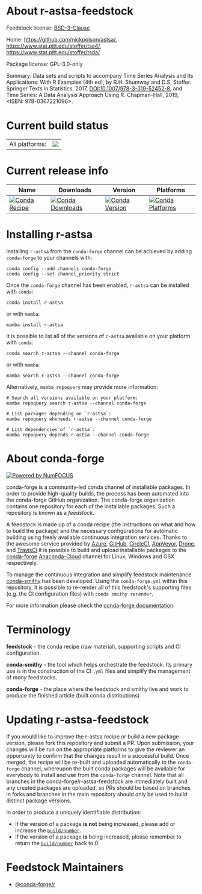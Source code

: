 About r-astsa-feedstock
=======================

Feedstock license: [BSD-3-Clause](https://github.com/conda-forge/r-astsa-feedstock/blob/main/LICENSE.txt)

Home: https://github.com/nickpoison/astsa/, https://www.stat.pitt.edu/stoffer/tsa4/, https://www.stat.pitt.edu/stoffer/tsda/

Package license: GPL-3.0-only

Summary: Data sets and scripts to accompany Time Series Analysis and Its Applications: With R Examples (4th ed), by R.H. Shumway and D.S. Stoffer. Springer Texts in Statistics, 2017, <DOI:10.1007/978-3-319-52452-8>, and Time Series:  A Data Analysis Approach Using R. Chapman-Hall, 2019, <ISBN: 978-0367221096>.

Current build status
====================


<table><tr><td>All platforms:</td>
    <td>
      <a href="https://dev.azure.com/conda-forge/feedstock-builds/_build/latest?definitionId=12760&branchName=main">
        <img src="https://dev.azure.com/conda-forge/feedstock-builds/_apis/build/status/r-astsa-feedstock?branchName=main">
      </a>
    </td>
  </tr>
</table>

Current release info
====================

| Name | Downloads | Version | Platforms |
| --- | --- | --- | --- |
| [![Conda Recipe](https://img.shields.io/badge/recipe-r--astsa-green.svg)](https://anaconda.org/conda-forge/r-astsa) | [![Conda Downloads](https://img.shields.io/conda/dn/conda-forge/r-astsa.svg)](https://anaconda.org/conda-forge/r-astsa) | [![Conda Version](https://img.shields.io/conda/vn/conda-forge/r-astsa.svg)](https://anaconda.org/conda-forge/r-astsa) | [![Conda Platforms](https://img.shields.io/conda/pn/conda-forge/r-astsa.svg)](https://anaconda.org/conda-forge/r-astsa) |

Installing r-astsa
==================

Installing `r-astsa` from the `conda-forge` channel can be achieved by adding `conda-forge` to your channels with:

```
conda config --add channels conda-forge
conda config --set channel_priority strict
```

Once the `conda-forge` channel has been enabled, `r-astsa` can be installed with `conda`:

```
conda install r-astsa
```

or with `mamba`:

```
mamba install r-astsa
```

It is possible to list all of the versions of `r-astsa` available on your platform with `conda`:

```
conda search r-astsa --channel conda-forge
```

or with `mamba`:

```
mamba search r-astsa --channel conda-forge
```

Alternatively, `mamba repoquery` may provide more information:

```
# Search all versions available on your platform:
mamba repoquery search r-astsa --channel conda-forge

# List packages depending on `r-astsa`:
mamba repoquery whoneeds r-astsa --channel conda-forge

# List dependencies of `r-astsa`:
mamba repoquery depends r-astsa --channel conda-forge
```


About conda-forge
=================

[![Powered by
NumFOCUS](https://img.shields.io/badge/powered%20by-NumFOCUS-orange.svg?style=flat&colorA=E1523D&colorB=007D8A)](https://numfocus.org)

conda-forge is a community-led conda channel of installable packages.
In order to provide high-quality builds, the process has been automated into the
conda-forge GitHub organization. The conda-forge organization contains one repository
for each of the installable packages. Such a repository is known as a *feedstock*.

A feedstock is made up of a conda recipe (the instructions on what and how to build
the package) and the necessary configurations for automatic building using freely
available continuous integration services. Thanks to the awesome service provided by
[Azure](https://azure.microsoft.com/en-us/services/devops/), [GitHub](https://github.com/),
[CircleCI](https://circleci.com/), [AppVeyor](https://www.appveyor.com/),
[Drone](https://cloud.drone.io/welcome), and [TravisCI](https://travis-ci.com/)
it is possible to build and upload installable packages to the
[conda-forge](https://anaconda.org/conda-forge) [Anaconda-Cloud](https://anaconda.org/)
channel for Linux, Windows and OSX respectively.

To manage the continuous integration and simplify feedstock maintenance
[conda-smithy](https://github.com/conda-forge/conda-smithy) has been developed.
Using the ``conda-forge.yml`` within this repository, it is possible to re-render all of
this feedstock's supporting files (e.g. the CI configuration files) with ``conda smithy rerender``.

For more information please check the [conda-forge documentation](https://conda-forge.org/docs/).

Terminology
===========

**feedstock** - the conda recipe (raw material), supporting scripts and CI configuration.

**conda-smithy** - the tool which helps orchestrate the feedstock.
                   Its primary use is in the construction of the CI ``.yml`` files
                   and simplify the management of *many* feedstocks.

**conda-forge** - the place where the feedstock and smithy live and work to
                  produce the finished article (built conda distributions)


Updating r-astsa-feedstock
==========================

If you would like to improve the r-astsa recipe or build a new
package version, please fork this repository and submit a PR. Upon submission,
your changes will be run on the appropriate platforms to give the reviewer an
opportunity to confirm that the changes result in a successful build. Once
merged, the recipe will be re-built and uploaded automatically to the
`conda-forge` channel, whereupon the built conda packages will be available for
everybody to install and use from the `conda-forge` channel.
Note that all branches in the conda-forge/r-astsa-feedstock are
immediately built and any created packages are uploaded, so PRs should be based
on branches in forks and branches in the main repository should only be used to
build distinct package versions.

In order to produce a uniquely identifiable distribution:
 * If the version of a package **is not** being increased, please add or increase
   the [``build/number``](https://docs.conda.io/projects/conda-build/en/latest/resources/define-metadata.html#build-number-and-string).
 * If the version of a package **is** being increased, please remember to return
   the [``build/number``](https://docs.conda.io/projects/conda-build/en/latest/resources/define-metadata.html#build-number-and-string)
   back to 0.

Feedstock Maintainers
=====================

* [@conda-forge/r](https://github.com/conda-forge/r/)

